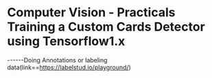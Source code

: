 # Computer Vision - Practicals Training a Custom Cards Detector using Tensorflow1.x
------Doing Annotations or labeling data(link==https://labelstud.io/playground/)
